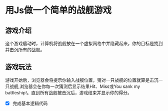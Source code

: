 # 用Js做一个简单的战舰游戏
## 游戏介绍
这个游戏启动时，计算机将战舰放在一个虚拟网格中并隐藏起来，你的目标是找到并击沉所有的战舰。
## 游戏玩法
游戏开始后，浏览器会将提示你输入战舰位置，猜对一只战舰的位置就算是击沉一只战舰,浏览器会在你每一次猜测后显示结果Hit、Miss或You sank my battleship!。直到所有战舰被击沉后，游戏结束并显示你的得分。



- [x] 完成基本逻辑代码
